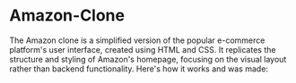 # Amazon-Clone
The Amazon clone is a simplified version of the popular e-commerce platform's user interface, created using HTML and CSS. It replicates the structure and styling of Amazon's homepage, focusing on the visual layout rather than backend functionality. Here's how it works and was made:
